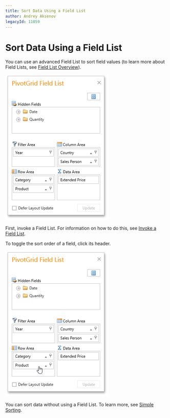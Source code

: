 ```yaml
---
title: Sort Data Using a Field List
author: Andrey Aksenov
legacyId: 11059
---
```

# Sort Data Using a Field List
You can use an advanced Field List to sort field values (to learn more about Field Lists, see [Field List Overview](../../field-list-overview.md)).

![EU_ExcelFieldList](../../../../images/img15860.png)

First, invoke a Field List. For information on how to do this, see [Invoke a Field List](../../field-list/invoke-a-field-list.md).

To toggle the sort order of a field, click its header.

![EU_ASPxPivotGrid_FieldListSort](../../../../images/img15861.png)

You can sort data without using a Field List. To learn more, see [Simple Sorting](simple-sorting.md).